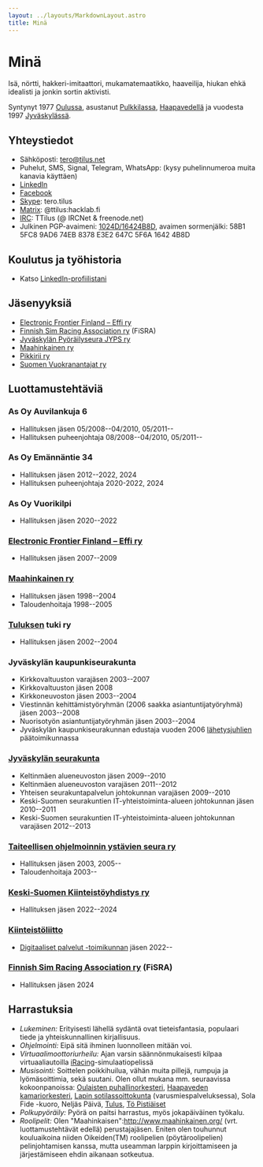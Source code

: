 ```yaml
---
layout: ../layouts/MarkdownLayout.astro
title: Minä
---
```


# Minä

Isä, nörtti, hakkeri-imitaattori, mukamatemaatikko, haaveilija, hiukan ehkä idealisti ja jonkin sortin aktivisti.

Syntynyt 1977 [Oulussa](http://www.oulu.ouka.fi/), asustanut [Pulkkilassa](http://www.pulkkila.fi/), [Haapavedellä](http://www.haapavesi.fi/) ja vuodesta 1997 [Jyväskylässä](http://www.jkl.fi/).

## Yhteystiedot

 * Sähköposti: [tero@tilus.net](mailto:tero@tilus.net)
 * Puhelut, SMS, Signal, Telegram, WhatsApp: (kysy puhelinnumeroa muita kanavia käyttäen)
 * [LinkedIn](http://www.linkedin.com/in/terotilus)
 * [Facebook](https://www.facebook.com/tero.tilus)
 * [Skype](http://www.skype.com/): tero.tilus
 * [Matrix](https://matrix.org/): @ttilus:hacklab.fi</dd>
 * [IRC](http://fi.wikipedia.org/wiki/IRC): TTilus (@ IRCNet & freenode.net)
 * Julkinen PGP-avaimeni: <a href="/tero@tilus.net.txt">1024D/16424B8D</a>, avaimen sormenjälki: 58B1 5FC8 9AD6 74EB 8378  E3E2 647C 5F6A 1642 4B8D</dd>

## Koulutus ja työhistoria

 * Katso [LinkedIn-profiilistani](http://www.linkedin.com/in/terotilus)

## Jäsenyyksiä

 * [Electronic Frontier Finland – Effi ry](http://www.effi.org/)
 * [Finnish Sim Racing Association ry](https://simracing.fi/fisra) (FiSRA)
 * [Jyväskylän Pyöräilyseura JYPS ry](http://jyps.info/)
 * [Maahinkainen ry](http://www.maahinkainen.org/)
 * [Pikkirii ry](https://www.pikkirii.net/ry)
 * [Suomen Vuokranantajat ry](https://vuokranantajat.fi/)

## Luottamustehtäviä

### As Oy Auvilankuja 6

 * Hallituksen jäsen 05/2008--04/2010, 05/2011--
 * Hallituksen puheenjohtaja 08/2008--04/2010, 05/2011--

### As Oy Emännäntie 34

 * Hallituksen jäsen 2012--2022, 2024
 * Hallituksen puheenjohtaja 2020-2022, 2024

### As Oy Vuorikilpi

 * Hallituksen jäsen 2020--2022

### [Electronic Frontier Finland – Effi ry](http://www.effi.org/)

 * Hallituksen jäsen 2007--2009

### [Maahinkainen ry](http://www.maahinkainen.org/)

 * Hallituksen jäsen 1998--2004
 * Taloudenhoitaja 1998--2005

### [Tuluksen](http://www.tulus.org/) tuki ry

 * Hallituksen jäsen 2002--2004

### Jyväskylän kaupunkiseurakunta

 * Kirkkovaltuuston varajäsen 2003--2007
 * Kirkkovaltuuston jäsen 2008
 * Kirkkoneuvoston jäsen 2003--2004
 * Viestinnän kehittämistyöryhmän (2006 saakka asiantuntijatyöryhmä) jäsen 2003--2008
 * Nuorisotyön asiantuntijatyöryhmän jäsen 2003--2004
 * Jyväskylän kaupunkiseurakunnan edustaja vuoden 2006 [lähetysjuhlien](http://www.lahetysjuhlat.fi/) päätoimikunnassa

### [Jyväskylän seurakunta](http://www.jyvaskylanseurakunta.fi/)

 * Keltinmäen alueneuvoston jäsen 2009--2010
 * Keltinmäen alueneuvoston varajäsen 2011--2012
 * Yhteisen seurakuntapalvelun johtokunnan varajäsen 2009--2010
 * Keski-Suomen seurakuntien IT-yhteistoiminta-alueen johtokunnan jäsen 2010--2011
 * Keski-Suomen seurakuntien IT-yhteistoiminta-alueen johtokunnan varajäsen 2012--2013

### [Taiteellisen ohjelmoinnin ystävien seura ry](https://web.archive.org/web/20081121040831/http://www.toys-ry.org/)

 * Hallituksen jäsen 2003, 2005--
 * Taloudenhoitaja 2003--

### [Keski-Suomen Kiinteistöyhdistys ry](https://keski-suomi.kiinteistoliitto.fi/)

 * Hallituksen jäsen 2022--2024

### [Kiinteistöliitto](https://www.kiinteistoliitto.fi/)

 * [Digitaaliset palvelut -toimikunnan](https://www.kiinteistoliitto.fi/kiinteistoliitto/organisaatio/toimikunnat/digitaalisetpalvelut-toimikunta/) jäsen 2022--

### [Finnish Sim Racing Association ry](https://simracing.fi/fisra) (FiSRA)

 * Hallituksen jäsen 2024

## Harrastuksia

 * *Lukeminen:* Erityisesti lähellä sydäntä ovat tieteisfantasia, populaari tiede ja yhteiskunnallinen kirjallisuus.
 * *Ohjelmointi:* Eipä sitä ihminen luonnolleen mitään voi.
 * *Virtuaalimoottoriurheilu:* Ajan varsin säännönmukaisesti kilpaa virtuaaliautoilla [iRacing](https://www.iracing.com/)-simulaatiopelissä
 * *Musisointi:* Soittelen poikkihuilua, vähän muita pillejä, rumpuja ja lyömäsoittimia, sekä suutani. Olen ollut mukana mm. seuraavissa kokoonpanoissa: [Oulaisten puhallinorkesteri](http://www.spolli.com/node/157), [Haapaveden kamariorkesteri](http://www.hakonet.fi/), [Lapin sotilassoittokunta](https://sotilasmusiikki.fi/lapin-sotilassoittokunta) (varusmiespalveluksessa), Sola Fide -kuoro, Neljäs Päivä, [Tulus](http://www.tulus.org/), [Tö Pistiäiset](https://soundcloud.com/t-pisti-iset)
 * *Polkupyöräily:* Pyörä on paitsi harrastus, myös jokapäiväinen työkalu.
 * *Roolipelit:* Olen "Maahinkaisen":http://www.maahinkainen.org/ (vrt. luottamustehtävät edellä) perustajajäsen. Eniten olen touhunnut kouluaikoina niiden Oikeiden(TM) roolipelien (pöytäroolipelien) pelinjohtamisen kanssa, mutta useamman larppin kirjoittamiseen ja järjestämiseen ehdin aikanaan sotkeutua.
